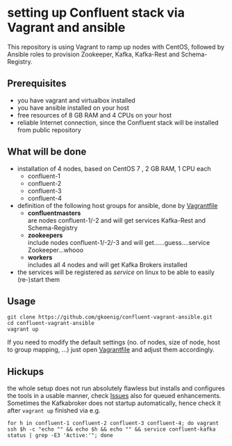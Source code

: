 # setting up Confluent stack via Vagrant and ansible
This repository is using Vagrant to ramp up nodes with CentOS, followed by Ansible roles to provision Zookeeper, Kafka, Kafka-Rest and Schema-Registry.  

## Prerequisites
* you have vagrant and virtualbox installed
* you have ansible installed on your host
* free resources of 8 GB RAM and 4 CPUs on your host
* reliable Internet connection, since the Confluent stack will be installed from public repository

## What will be done  

* installation of 4 nodes, based on CentOS 7 , 2 GB RAM, 1 CPU each
  * confluent-1
  * confluent-2
  * confluent-3
  * confluent-4  
* definition of the following host groups for ansible, done by [Vagrantfile](./Vagrantfile)  
  * **confluentmasters**  
  are nodes confluent-1/-2 and will get services Kafka-Rest and Schema-Registry  
  * **zookeepers**  
  include nodes confluent-1/-2/-3 and will get......guess....service Zookeeper...whooo
  * **workers**  
  includes all 4 nodes and will get Kafka Brokers installed  
* the services will be registered as _service_ on linux to be able to easily (re-)start them

## Usage
```  
git clone https://github.com/gkoenig/confluent-vagrant-ansible.git  
cd confluent-vagrant-ansible  
vagrant up
```

If you need to modify the default settings (no. of nodes, size of node, host to group mapping, ...) just open [Vagrantfile](./Vagrantfile) and adjust them accordingly.

## Hickups
the whole setup does not run absolutely flawless but installs and configures the tools in a usable manner, check [Issues](./issues/) also for queued enhancements.    
Sometimes the Kafkabroker does not startup automatically, hence check it after ```vagrant up``` finished via e.g.
```
for h in confluent-1 confluent-2 confluent-3 confluent-4; do vagrant ssh $h -c "echo "" && echo $h && echo "" && service confluent-kafka status | grep -E3 'Active:'"; done
```
